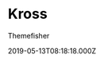 ---
title: Kross
github: https://github.com/themefisher/kross-hugo/
demo: https://demo.gethugothemes.com/kross/site/
author: Themefisher
author_link: https://themefisher.com
ssg:
  - Hugo
cms:
  - Forestry
css:
  - Bootstrap
category:
  - Portfolio
date: 2019-05-13T08:18:18.000Z
description: Kross Creative Portfolio Template
draft: true
publish_date: '2019-05-13T08:18:18Z'
update_date: '2022-06-01T05:19:29Z'
github_star: 250
github_fork: 381
---